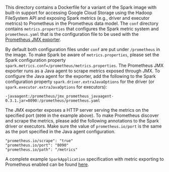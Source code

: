This directory contains a Dockerfile for a variant of the Spark image with built-in support for accessing Google Cloud Storage using the Hadoop FileSystem API and exposing Spark metrics (e.g., driver and executor metrics) to Prometheus in the Prometheus data model. The `conf` directory contains `metrics.properties` that configures the Spark metric system and `prometheus.yaml` that is the configuration file to be used with the [Prometheus JMX exporter](https://github.com/prometheus/jmx_exporter).

By default both configuration files under `conf` are put under `/prometheus` in the image. To make Spark be aware of `metrics.properties`, please set the Spark configuration property `spark.metrics.conf=/prometheus/metrics.properties`. The Prometheus JMX exporter runs as a Java agent to scrape metrics exposed through JMX. To configure the Java agent for the exporter, add the following to the Spark configuration property `spark.driver.extraJavaOptions` for the driver (or `spark.executor.extraJavaOptions` for executors):

```
-javaagent:/prometheus/jmx_prometheus_javaagent-0.3.1.jar=8090:/prometheus/prometheus.yaml
``` 

The JMX exporter exposes a HTTP server serving the metrics on the specified port (`8090` in the example above). To make Prometheus discover and scrape the metrics, please add the following annotations to the Spark driver or executors. Make sure the value of `prometheus.io/port` is the same as the port specified in the Java agent configuration.

```
"prometheus.io/scrape": "true"
"prometheus.io/port": "8090"
"prometheus.io/path": "/metrics"
```

A complete example `SparkApplication` specification with metric exporting to Prometheus enabled can be found [here](../examples/spark-pi-prometheus.yaml).   